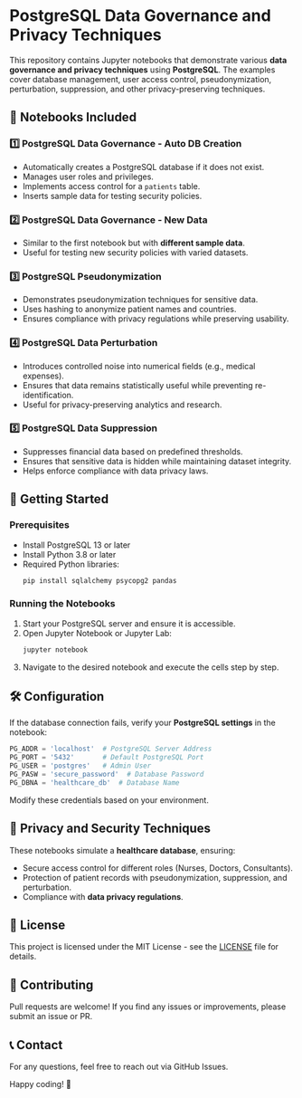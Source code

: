# PostgreSQL Data Governance and Privacy Techniques

This repository contains Jupyter notebooks that demonstrate various **data governance and privacy techniques** using **PostgreSQL**. The examples cover database management, user access control, pseudonymization, perturbation, suppression, and other privacy-preserving techniques.

## 📌 Notebooks Included

### 1️⃣ **PostgreSQL Data Governance - Auto DB Creation**
   - Automatically creates a PostgreSQL database if it does not exist.
   - Manages user roles and privileges.
   - Implements access control for a `patients` table.
   - Inserts sample data for testing security policies.

### 2️⃣ **PostgreSQL Data Governance - New Data**
   - Similar to the first notebook but with **different sample data**.
   - Useful for testing new security policies with varied datasets.

### 3️⃣ **PostgreSQL Pseudonymization**
   - Demonstrates pseudonymization techniques for sensitive data.
   - Uses hashing to anonymize patient names and countries.
   - Ensures compliance with privacy regulations while preserving usability.

### 4️⃣ **PostgreSQL Data Perturbation**
   - Introduces controlled noise into numerical fields (e.g., medical expenses).
   - Ensures that data remains statistically useful while preventing re-identification.
   - Useful for privacy-preserving analytics and research.

### 5️⃣ **PostgreSQL Data Suppression**
   - Suppresses financial data based on predefined thresholds.
   - Ensures that sensitive data is hidden while maintaining dataset integrity.
   - Helps enforce compliance with data privacy laws.

## 🚀 Getting Started

### Prerequisites
- Install PostgreSQL 13 or later
- Install Python 3.8 or later
- Required Python libraries:
  ```bash
  pip install sqlalchemy psycopg2 pandas
  ```

### Running the Notebooks
1. Start your PostgreSQL server and ensure it is accessible.
2. Open Jupyter Notebook or Jupyter Lab:
   ```bash
   jupyter notebook
   ```
3. Navigate to the desired notebook and execute the cells step by step.

## 🛠️ Configuration
If the database connection fails, verify your **PostgreSQL settings** in the notebook:
```python
PG_ADDR = 'localhost'  # PostgreSQL Server Address
PG_PORT = '5432'       # Default PostgreSQL Port
PG_USER = 'postgres'   # Admin User
PG_PASW = 'secure_password'  # Database Password
PG_DBNA = 'healthcare_db'  # Database Name
```
Modify these credentials based on your environment.

## 🔐 Privacy and Security Techniques
These notebooks simulate a **healthcare database**, ensuring:
- Secure access control for different roles (Nurses, Doctors, Consultants).
- Protection of patient records with pseudonymization, suppression, and perturbation.
- Compliance with **data privacy regulations**.

## 📜 License
This project is licensed under the MIT License - see the [LICENSE](LICENSE) file for details.

## 🤝 Contributing
Pull requests are welcome! If you find any issues or improvements, please submit an issue or PR.

## 📞 Contact
For any questions, feel free to reach out via GitHub Issues.

Happy coding! 🚀
